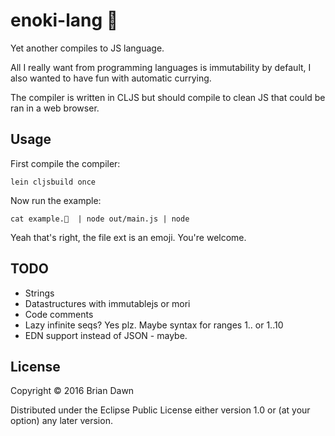 # enoki-lang 🍄

Yet another compiles to JS language.

All I really want from programming languages is immutability by default,
I also wanted to have fun with automatic currying.

The compiler is written in CLJS but should compile to clean JS that could
be ran in a web browser.

## Usage

First compile the compiler:

    lein cljsbuild once

Now run the example:

    cat example.🍄  | node out/main.js | node

Yeah that's right, the file ext is an emoji. You're welcome.

## TODO

* Strings
* Datastructures with immutablejs or mori
* Code comments
* Lazy infinite seqs? Yes plz. Maybe syntax for ranges 1.. or 1..10
* EDN support instead of JSON - maybe.

## License

Copyright © 2016 Brian Dawn

Distributed under the Eclipse Public License either version 1.0 or (at
your option) any later version.
